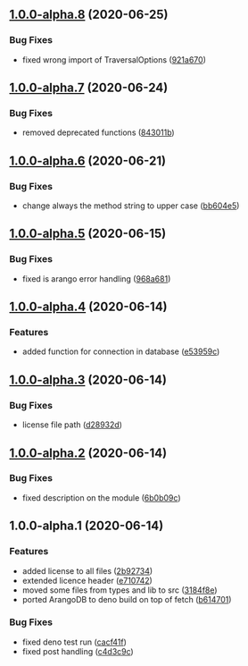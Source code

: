## [1.0.0-alpha.8](https://github.com/dmpjs/arangojs/compare/v1.0.0-alpha.7...v1.0.0-alpha.8) (2020-06-25)


### Bug Fixes

* fixed wrong import of TraversalOptions ([921a670](https://github.com/dmpjs/arangojs/commit/921a6705fe8fde868a4999d0cd44b955c2dcf73c))

## [1.0.0-alpha.7](https://github.com/dmpjs/arangojs/compare/v1.0.0-alpha.6...v1.0.0-alpha.7) (2020-06-24)


### Bug Fixes

* removed deprecated functions ([843011b](https://github.com/dmpjs/arangojs/commit/843011b5439b85d799409a18b3ec36a395cd9bfb))

## [1.0.0-alpha.6](https://github.com/dmpjs/arangojs/compare/v1.0.0-alpha.5...v1.0.0-alpha.6) (2020-06-21)


### Bug Fixes

* change always the method string to upper case ([bb604e5](https://github.com/dmpjs/arangojs/commit/bb604e56328e0424d3314035b092f46037a544a8))

## [1.0.0-alpha.5](https://github.com/dmpjs/arangojs/compare/v1.0.0-alpha.4...v1.0.0-alpha.5) (2020-06-15)


### Bug Fixes

* fixed is arango error handling ([968a681](https://github.com/dmpjs/arangojs/commit/968a681d07784fddb8645607e64469858823be7d))

## [1.0.0-alpha.4](https://github.com/dmpjs/arangojs/compare/v1.0.0-alpha.3...v1.0.0-alpha.4) (2020-06-14)


### Features

* added function for connection in database ([e53959c](https://github.com/dmpjs/arangojs/commit/e53959cf83b1eff825f9454f8e27fedbbc808dee))

## [1.0.0-alpha.3](https://github.com/dmpjs/arangojs/compare/v1.0.0-alpha.2...v1.0.0-alpha.3) (2020-06-14)


### Bug Fixes

* license file path ([d28932d](https://github.com/dmpjs/arangojs/commit/d28932ddddc1b9ab8e5f8c5361d0851b007556ef))

## [1.0.0-alpha.2](https://github.com/dmpjs/arangojs/compare/v1.0.0-alpha.1...v1.0.0-alpha.2) (2020-06-14)


### Bug Fixes

* fixed description on the module ([6b0b09c](https://github.com/dmpjs/arangojs/commit/6b0b09c309d36e685e9cc178bba1accad35a4702))

## 1.0.0-alpha.1 (2020-06-14)


### Features

* added license to all files ([2b92734](https://github.com/dmpjs/arangojs/commit/2b927342d925eac7c34926038a6c624bc9992d06))
* extended licence header ([e710742](https://github.com/dmpjs/arangojs/commit/e7107429d63c5872d63693384553c42000b90bb0))
* moved some files from types and lib to src ([3184f8e](https://github.com/dmpjs/arangojs/commit/3184f8e3921d54b1dbb51fa3df02957e22a68f7f))
* ported ArangoDB to deno build on top of fetch ([b614701](https://github.com/dmpjs/arangojs/commit/b614701a3f1f45b8dd4465d5e8827688b8b4b26e))


### Bug Fixes

* fixed deno test run ([cacf41f](https://github.com/dmpjs/arangojs/commit/cacf41ff7fbbae8a1844eb2e13a5d55019726de3))
* fixed post handling ([c4d3c9c](https://github.com/dmpjs/arangojs/commit/c4d3c9c832da667691a67d0dea876d248d5d284e))
